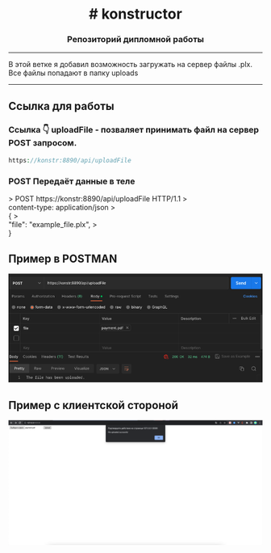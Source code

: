 <h1 align="center"># konstructor
<h3 align="center">Репозиторий дипломной работы</h3>
<hr>
В этой ветке я добавил возможность загружать на сервер файлы .plx. Все файлы попадают в папку uploads
<hr>

## Ссылка для работы
<h3>Ссылка 👇 uploadFile - позваляет принимать файл на сервер POST запросом.</h3>

```php
https://konstr:8890/api/uploadFile
```
<h3>POST Передаёт данные в теле</h3>
> POST https://konstr:8890/api/uploadFile HTTP/1.1
> <br>content-type: application/json
> <br>{
> <br>"file": "example_file.plx",
> <br>}

## Пример в POSTMAN

![Снимок экрана 2023-05-17 в 20.18.30.png](images%2F%D0%A1%D0%BD%D0%B8%D0%BC%D0%BE%D0%BA%20%D1%8D%D0%BA%D1%80%D0%B0%D0%BD%D0%B0%202023-05-17%20%D0%B2%2020.18.30.png)

## Пример с клиентской стороной

![Снимок экрана 2023-05-17 в 20.28.17.png](images%2F%D0%A1%D0%BD%D0%B8%D0%BC%D0%BE%D0%BA%20%D1%8D%D0%BA%D1%80%D0%B0%D0%BD%D0%B0%202023-05-17%20%D0%B2%2020.28.17.png)